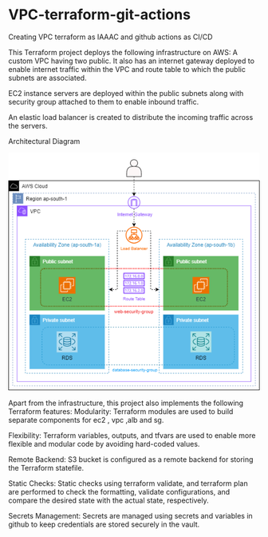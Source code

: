 # VPC-terraform-git-actions
Creating VPC terraform as IAAAC and github actions as CI/CD

This Terraform project deploys the following infrastructure on AWS:
A custom VPC having two public. It also has an internet gateway deployed to enable internet traffic within the VPC and route table to which the public subnets are associated.

EC2 instance servers are deployed within the public subnets along with security group attached to them to enable inbound traffic.

An elastic load balancer is created to distribute the incoming traffic across the servers.


Architectural Diagram

![Alt text](Achitecture.png)

Apart from the infrastructure, this project also implements the following Terraform features:
Modularity: Terraform modules are used to build separate components for ec2 , vpc ,alb and sg.

Flexibility: Terraform variables, outputs, and tfvars are used to enable more flexible and modular code by avoiding hard-coded values.

Remote Backend: S3 bucket is configured as a remote backend for storing the Terraform statefile.

Static Checks: Static checks using terraform validate, and terraform plan are performed to check the formatting, validate configurations, and compare the desired state with the actual state, respectively.

Secrets Management: Secrets are managed using secrets and variables in github to keep credentials are stored securely in the vault.



